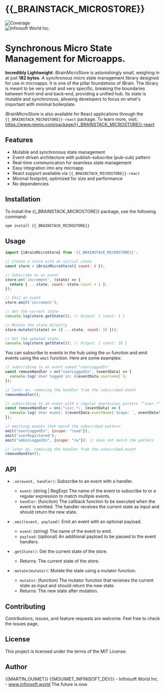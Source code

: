 # {{_BRAINSTACK_MICROSTORE}}

![Coverage](https://img.shields.io/badge/Coverage-100%25-brightgreen.svg)<br />
![Infinisoft World Inc.](https://pbs.twimg.com/profile_banners/1034959025857851392/1673900508/600x200)


# Synchronous Micro State Management for Microapps.

**Incredibly Lightweight**: iBrainMicroStore is astonishingly small, weighing in at just **182 bytes**. A synchronous micro state management library designed for use in microapps. It is one of the pillar foundations of IBrain. The library is meant to be very small and very specific, breaking the boundaries between front-end and back-end, providing a unified hub. Its state is mutable and synchronous, allowing developers to focus on what's important with minimal boilerplate.

iBrainMicroStore is also available for React applications through the `{{_BRAINSTACK_MICROSTORE}}-react` package. To learn more, visit: https://www.npmjs.com/package/{{_BRAINSTACK_MICROSTORE}}-react

## Features

- Mutable and synchronous state management
- Event-driven architecture with publish-subscribe (pub-sub) pattern
- Real-time communication for seamless state management
- Easy integration into any microapp
- React support available via `{{_BRAINSTACK_MICROSTORE}}-react`
- Minimal footprint, optimized for size and performance
- No dependencies

## Installation

To install the {{_BRAINSTACK_MICROSTORE}} package, use the following command:

```bash
npm install {{_BRAINSTACK_MICROSTORE}}
```

## Usage
```javascript
import {iBrainMicroStore} from '{{_BRAINSTACK_MICROSTORE}}';

// Create a store with an initial state
const store = iBrainMicroStore({ count: 0 });

// Subscribe to an event
store.on('increment', (state) => {
  return { ...state, count: state.count + 1 };
});

// Emit an event
store.emit('increment');

// Get the current state
console.log(store.getState()); // Output: { count: 1 }

// Mutate the state directly
store.mutate((state) => ({ ...state, count: 10 }));

// Get the updated state
console.log(store.getState()); // Output: { count: 10 }
```

You can subscribe to events in the hub using the `on` function and emit events using the `emit` function. Here are some examples:

```javascript
// subscribing to an event named "userLoggedIn"
const removeHandler = on("userLoggedIn", (eventData) => {
  console.log(`User logged in: ${eventData.username}`);
});

// later on, removing the handler from the subscribed event
removeHandler();
```

```javascript
// subscribing to an event with a regular expression pattern "^user.*"
const removeHandler = on(/^user.*/, (eventData) => {
  console.log(`User event: ${eventData.eventName} Scope: `, eventData?.scope ?? "unknown");
});

// emitting events that match the subscribed pattern
emit("userLoggedIn", {scope: "read"});
emit("userRegistered");
emit("adminLoggedIn", {scope: "rw"}); // does not match the pattern

// later on, removing the handler from the subscribed event
removeHandler();
```


## API
- `.on(event, handler)`: Subscribe to an event with a handler.
  - `event`: (string | RegExp) The name of the event to subscribe to or a regular expression to match multiple events.
  - `handler`: (function) The callback function to be executed when the event is emitted. The handler receives the current state as input and should return the new state.

- `.emit(event, payload)`: Emit an event with an optional payload.
  - `event`: (string) The name of the event to emit.
  - `payload`: (optional) An additional payload to be passed to the event handlers.

- `.getState()`: Get the current state of the store.
  - Returns: The current state of the store.

- `.mutate(mutator)`: Mutate the state using a mutator function.
  - `mutator`: (function) The mutator function that receives the current state as input and should return the new state.
  - Returns: The new state after mutation.

## Contributing
Contributions, issues, and feature requests are welcome. Feel free to check the issues page.

## License
This project is licensed under the terms of the MIT License.

## Author
{{MARTIN_OUIMET}} {{MOUIMET_INFINISOFT_DEV}} - Infinisoft World Inc. - www.infinisoft.world
The future is now